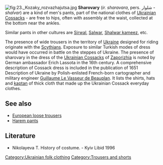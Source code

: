 ![](23._Kozaky_rozvazhajutsa.jpg "fig:23._Kozaky_rozvazhajutsa.jpg")
**Sharovary** (*ir. sharavara*, pers. شلوار -*shalvar*) are a kind of
men's pants, part of the national clothes of [Ukrainian
Cossacks](Ukrainian_Cossacks "wikilink") - are free to hips, often with
assembly at the waist, collected at the bottom near the ankles.

Similar pants in other cultures are [Sirwal](Sirwal "wikilink"),
[Salwar](Salwar "wikilink"), [Shalwar
kameez](Shalwar_kameez "wikilink"), etc.

The presence of wide trousers in the territory of
[Ukraine](Ukraine "wikilink") designed for riding originate with the
[Scythians](Scythians "wikilink"). Exposure to similar Turkish modes of
dress would have occurred in battle on the steppes of Ukraine. The
presence of sharovary in the dress of the [Ukrainian
Cossacks](Ukrainian_Cossacks "wikilink") of
[Zaporizhia](Zaporizhia "wikilink") is noted by German ambassador Erich
Lassota in the 16th century. A comprehensive description of Cossack
dress is included in the publication of 1651 Description of Ukraine by
Polish-enlisted French-born cartographer and military engineer
[Guillaume Le Vasseur de
Beauplan](Guillaume_Le_Vasseur_de_Beauplan "wikilink"). It lists the
shirts, hats and [kaptan](Żupan "wikilink") of thick cloth that made up
the Ukrainian Cossack everyday clothes.

## See also

-   [European loose trousers](European_loose_trousers "wikilink")
-   [Harem pants](Harem_pants "wikilink")

## Literature

-   Nikolayeva T. History of costume. - Kyiv Libid 1996

[Category:Ukrainian folk
clothing](Category:Ukrainian_folk_clothing "wikilink")
[Category:Trousers and shorts](Category:Trousers_and_shorts "wikilink")
